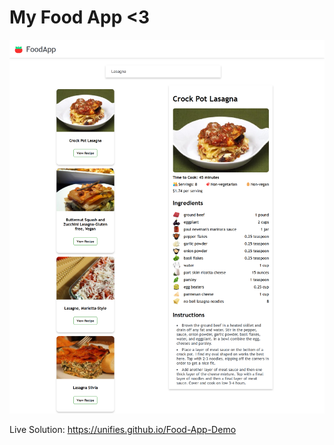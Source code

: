 # My Food App <3

![Food App](<Food App.png>)

Live Solution: https://unifies.github.io/Food-App-Demo
